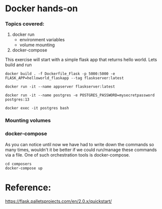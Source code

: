 
# Docker hands-on

### Topics covered:
1. docker run
    - environment variables
    - volume mounting
2. docker-compose


This exercise will start with a simple flask app that returns hello world. Lets build and run 
```
docker build . -f Dockerfile_Flask -p 5000:5000 -e FLASK_APP=helloworld_flaskapp --tag flaskserver:latest
```
```
docker run -it --name appserver flaskserver:latest
```
```
docker run -it --name postgres -e POSTGRES_PASSWORD=mysecretpassword postgres:13
```
```
docker exec -it postgres bash
```

### Mounting volumes


### docker-compose
As you can notice until now we have had to write down the commands so many times, wouldn't it be better if we could run/manage these commands via a file. One of such orchestration tools is docker-compose.

```
cd composers
docker-compose up
```



# Reference:
https://flask.palletsprojects.com/en/2.0.x/quickstart/